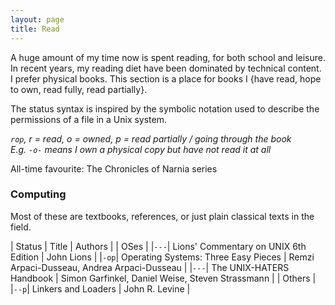 ```yaml
---
layout: page
title: Read 
---
```


A huge amount of my time now is spent reading, for both school and leisure. In recent years, my reading diet have been dominated by technical content. I prefer physical books. This section is a place for books I {have read, hope to own, read fully, read partially}.

The status syntax is inspired by the symbolic notation used to describe the permissions of a file in a Unix system. 

*`rop`, r = read, o = owned, p = read partially / going through the book*\
*E.g. `-o-` means I own a physical copy but have not read it at all*


All-time favourite: The Chronicles of Narnia series


### Computing 

Most of these are textbooks, references, or just plain classical texts in the field.

| Status | Title | Authors |
| OSes |
|`---`| Lions' Commentary on UNIX 6th Edition | John Lions |
|`-op`| Operating Systems: Three Easy Pieces | Remzi Arpaci-Dusseau, Andrea Arpaci-Dusseau |
|`---`| The UNIX-HATERS Handbook | Simon Garfinkel, Daniel Weise, Steven Strassmann |
| Others | 
|`--p`| Linkers and Loaders | John R. Levine |


